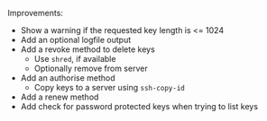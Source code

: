 
Improvements:

- Show a warning if the requested key length is <= 1024
- Add an optional logfile output
- Add a revoke method to delete keys
	- Use `shred`, if available
	- Optionally remove from server
- Add an authorise method
	- Copy keys to a server using `ssh-copy-id`
- Add a renew method
- Add check for password protected keys when trying to list keys
